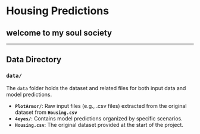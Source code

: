 # Housing Predictions

welcome to my soul society
---


---
## Data Directory

### `data/`
The `data` folder holds the dataset and related files for both input data and model predictions.

- **`PlotArmor/`**: Raw input files (e.g., .csv files) extracted from the original dataset from **`Housing.csv`**
- **`4eyes/`**: Contains model predictions organized by specific scenarios.
- **`Housing.csv`**: The original dataset provided at the start of the project.


